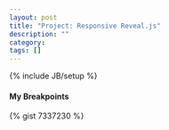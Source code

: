 ```yaml
---
layout: post
title: "Project: Responsive Reveal.js"
description: ""
category: 
tags: []
---
```

{% include JB/setup %}



#### My Breakpoints
{% gist 7337230 %}